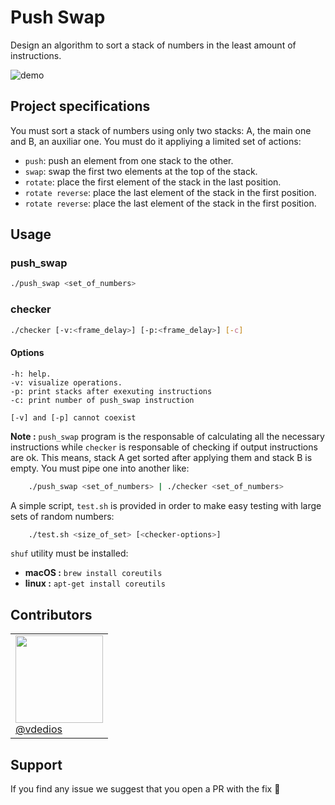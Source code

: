 # Push Swap

Design an algorithm to sort a stack of numbers in the least amount of instructions.

![demo](push_swap_demo.gif)

## Project specifications

You must sort a stack of numbers using only two stacks: A, the main one and B, an auxiliar one. You must do it appliying a limited set of actions:

- `push`: push an element from one stack to the other.
- `swap`: swap the first two elements at the top of the stack.
- `rotate`: place the first element of the stack in the last position.
- `rotate reverse`: place the last element of the stack in the first position.
- `rotate reverse`: place the last element of the stack in the first position.

## Usage

### push_swap

```bash
./push_swap <set_of_numbers>
```

### checker

```bash
./checker [-v:<frame_delay>] [-p:<frame_delay>] [-c]
```

#### Options

    -h: help.
    -v: visualize operations.
    -p: print stacks after exexuting instructions
    -c: print number of push_swap instruction

    [-v] and [-p] cannot coexist

**Note :** `push_swap` program is the responsable of calculating all the necessary instructions while `checker` is responsable of checking if output instructions are ok. This means, stack A get sorted after applying them and stack B is empty. You must pipe one into another like:

```bash
    ./push_swap <set_of_numbers> | ./checker <set_of_numbers>
```

A simple script, `test.sh` is provided in order to make easy testing with large sets of random numbers:

```bash
    ./test.sh <size_of_set> [<checker-options>]
```

`shuf` utility must be installed:

- **macOS :** `brew install coreutils`
- **linux :** `apt-get install coreutils`



## Contributors
<table>
    <tr>
        <td>
          <img src="https://cdn.intra.42.fr/users/small_vde-dios.jpg" width=140px>
          </br>
          <a href="https://github.com/vdedios">@vdedios</a>
        </td>
    </tr>
</table>

## Support

If you find any issue we suggest that you open a PR with the fix 🙂
